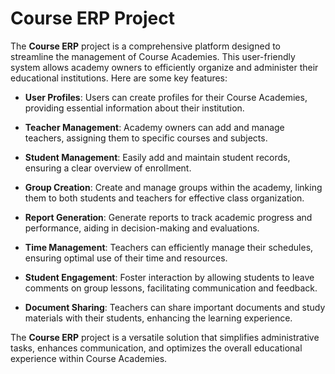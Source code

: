 
# Course ERP Project

The **Course ERP** project is a comprehensive platform designed to streamline the management of Course Academies. This user-friendly system allows academy owners to efficiently organize and administer their educational institutions. Here are some key features:

- **User Profiles**: Users can create profiles for their Course Academies, providing essential information about their institution.

- **Teacher Management**: Academy owners can add and manage teachers, assigning them to specific courses and subjects.

- **Student Management**: Easily add and maintain student records, ensuring a clear overview of enrollment.

- **Group Creation**: Create and manage groups within the academy, linking them to both students and teachers for effective class organization.

- **Report Generation**: Generate reports to track academic progress and performance, aiding in decision-making and evaluations.

- **Time Management**: Teachers can efficiently manage their schedules, ensuring optimal use of their time and resources.

- **Student Engagement**: Foster interaction by allowing students to leave comments on group lessons, facilitating communication and feedback.

- **Document Sharing**: Teachers can share important documents and study materials with their students, enhancing the learning experience.

The **Course ERP** project is a versatile solution that simplifies administrative tasks, enhances communication, and optimizes the overall educational experience within Course Academies.

